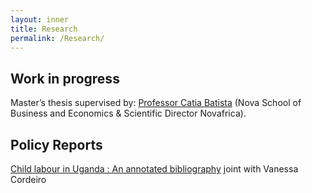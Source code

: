 ```yaml
---
layout: inner
title: Research
permalink: /Research/
---
```


 ## Work in progress
 Master’s thesis supervised by:  [Professor Catia Batista](https://www.catiabatista.org/) (Nova School of Business and Economics & Scientific Director Novafrica).
  
## Policy Reports

[Child labour in Uganda : An annotated bibliography](/Uganda-1.pdf) joint with Vanessa Cordeiro


